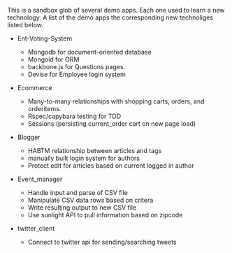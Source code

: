 This is a sandbox glob of several demo apps. Each one used to learn a new technology. A list of the demo apps the corresponding new technoliges listed below.

- Ent-Voting-System
    - Mongodb for document-oriented database
    - Mongoid for ORM
    - backbone.js for Questions pages.
    - Devise for Employee login system


- Ecommerce
    - Many-to-many relationships with shopping carts, orders, and orderitems.
    - Rspec/capybara testing for TDD
    - Sessions (persisting current_order cart on new page load)


- Blogger
    - HABTM relationship between articles and tags
    - manually built login system for authors
    - Protect edit for articles based on current logged in author


- Event_manager
    - Handle input and parse of CSV file
    - Manipulate CSV data rows based on critera
    - Write resulting output to new CSV file
    - Use sunlight API to pull information based on zipcode


- twitter_client
    - Connect to twitter api for sending/searching tweets
